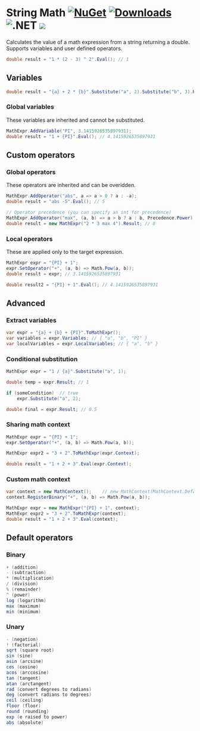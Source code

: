 # String Math [![NuGet](https://img.shields.io/nuget/v/StringMath?style=flat-square&logo=nuget)](https://www.nuget.org/packages/StringMath/) [![Downloads](https://img.shields.io/nuget/dt/StringMath?label=downloads&style=flat-square&logo=nuget)](https://www.nuget.org/packages/StringMath) ![.NET](https://img.shields.io/static/v1?label=%20&message=Framework%204.6.1%20to%20NET%206&color=5C2D91&style=flat-square&logo=.net) ![](https://img.shields.io/static/v1?label=%20&message=documentation&color=yellow&style=flat-square)

Calculates the value of a math expression from a string returning a double.
Supports variables and user defined operators.

```csharp
double result = "1 * (2 - 3) ^ 2".Eval(); // 1
```

## Variables

```csharp
double result = "{a} + 2 * {b}".Substitute("a", 2).Substitute("b", 3).Result; // 8
```

### Global variables

These variables are inherited and cannot be substituted.

```csharp
MathExpr.AddVariable("PI", 3.1415926535897931);
double result = "1 + {PI}".Eval(); // 4.1415926535897931
```

## Custom operators

### Global operators

These operators are inherited and can be overidden.

```csharp
MathExpr.AddOperator("abs", a => a > 0 ? a : -a);
double result = "abs -5".Eval(); // 5

// Operator precedence (you can specify an int for precedence)
MathExpr.AddOperator("max", (a, b) => a > b ? a : b, Precedence.Power);
double result = new MathExpr("2 * 3 max 4").Result; // 8
```

### Local operators

These are applied only to the target expression.

```csharp
MathExpr expr = "{PI} + 1";
expr.SetOperator("+", (a, b) => Math.Pow(a, b));
double result = expr; // 3.1415926535897931

double result2 = "{PI} + 1".Eval(); // 4.1415926535897931
```

## Advanced

### Extract variables

```csharp
var expr = "{a} + {b} + {PI}".ToMathExpr();
var variables = expr.Variables;	// { "a", "b", "PI" }
var localVariables = expr.LocalVariables; // { "a", "b" }
```

### Conditional substitution

```csharp
MathExpr expr = "1 / {a}".Substitute("a", 1);

double temp = expr.Result; // 1

if (someCondition) 	// true
	expr.Substitute("a", 2);

double final = expr.Result; // 0.5
```

### Sharing math context

```csharp
MathExpr expr = "{PI} + 1";
expr.SetOperator("+", (a, b) => Math.Pow(a, b));

MathExpr expr2 = "3 + 2".ToMathExpr(expr.Context);

double result = "1 + 2 + 3".Eval(expr.Context);
```

### Custom math context

```csharp
var context = new MathContext();	// new MathContext(MathContext.Default); // to inherit from global
context.RegisterBinary("+", (a, b) => Math.Pow(a, b));

MathExpr expr = new MathExpr("{PI} + 1", context);
MathExpr expr2 = "3 + 2".ToMathExpr(context);
double result = "1 + 2 + 3".Eval(context);
```

## Default operators

### Binary

```csharp
+ (addition)
- (subtraction)
* (multiplication)
/ (division)
% (remainder)
^ (power)
log (logarithm)
max (maximum)
min (minimum)
```

### Unary

```csharp
- (negation)
! (factorial)
sqrt (square root)
sin (sine)
asin (arcsine)
cos (cosine)
acos (arccosine)
tan (tangent)
atan (arctangent)
rad (convert degrees to radians)
deg (convert radians to degrees)
ceil (ceiling)
floor (floor)
round (rounding)
exp (e raised to power)
abs (absolute)
```
